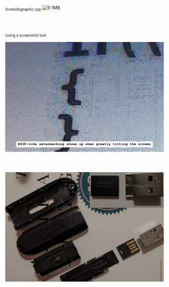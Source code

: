 <sub>Overkillographic.cpp</sub>
![9 1MB](https://user-images.githubusercontent.com/75550631/228114557-75d1867a-eae0-45a6-885d-379e320eac5d.gif)


<br>
<br>

<sub>Using a screenshot tool</sub>
<p align="center">
  <img src="https://raw.githubusercontent.com/compromise-evident/WhatNot/main/Sus_screenshot.png">
</p>

<br>
<br>

<p align="center">
  <img src="https://raw.githubusercontent.com/compromise-evident/WhatNot/main/USB_drive.png">
</p>

